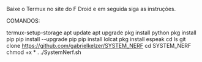 Baixe o Termux no site do F Droid e em seguida siga as instruções.


COMANDOS:

termux-setup-storage
apt update 
apt upgrade 
pkg install python
pkg install pip
pip install --upgrade pip
pip install lolcat
pkg install espeak
cd
ls
git clone https://github.com/gabrielkelzer/SYSTEM_NERF
cd SYSTEM_NERF
chmod +x *
. ./SystemNerf.sh

